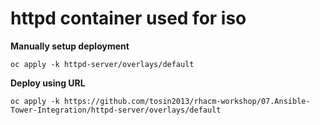 # httpd container used for iso


**Manually setup deployment**
```
oc apply -k httpd-server/overlays/default
```

**Deploy using URL**
```
oc apply -k https://github.com/tosin2013/rhacm-workshop/07.Ansible-Tower-Integration/httpd-server/overlays/default
```
